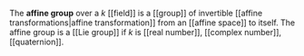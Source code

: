 The **affine group** over a $k$ [[field]] is a [[group]] of invertible [[affine transformations|affine transformation]] from an [[affine space]] to itself. The affine group is a [[Lie group]] if $k$ is [[real number]], [[complex number]], [[quaternion]].